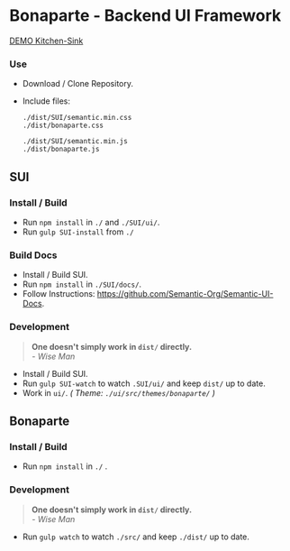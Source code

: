 # Bonaparte - Backend UI Framework

[DEMO Kitchen-Sink](https://github.dowjones.net/pages/adrianp/bonaparte/dist/examples/kitchen-sink)

### Use

- Download / Clone Repository.
- Include files: 

  ```
  ./dist/SUI/semantic.min.css
  ./dist/bonaparte.css

  ./dist/SUI/semantic.min.js
  ./dist/bonaparte.js
  ```

## SUI

### Install / Build

- Run `npm install` in `./` and `./SUI/ui/`.
- Run `gulp SUI-install` from `./`

### Build Docs 

- Install / Build SUI.
- Run `npm install` in `./SUI/docs/`.
- Follow Instructions: https://github.com/Semantic-Org/Semantic-UI-Docs.

### Development

> __One doesn't simply work in `dist/` directly.__ <br>
> _- Wise Man_

- Install / Build SUI.
- Run `gulp SUI-watch` to watch `.SUI/ui/` and keep `dist/` up to date.
- Work in `ui/`. _( Theme: `./ui/src/themes/bonaparte/` )_


## Bonaparte

### Install / Build

- Run `npm install` in `./` .

### Development

> __One doesn't simply work in `dist/` directly.__ <br>
> _- Wise Man_

- Run `gulp watch` to watch `./src/` and keep `./dist/` up to date.


